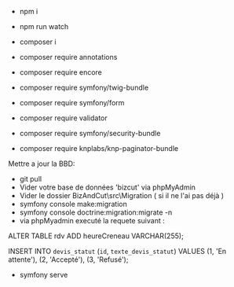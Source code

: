 - npm i
- npm run watch
- composer i


- composer require annotations
- composer require encore
- composer require symfony/twig-bundle

- composer require symfony/form
- composer require validator

- composer require symfony/security-bundle
- composer require knplabs/knp-paginator-bundle

Mettre a jour la BBD: 
 - git pull
 - Vider votre base de données 'bizcut' via phpMyAdmin
 - Vider le dossier BizAndCut\src\Migration ( si il ne l'ai pas déjà ) 
 - symfony console make:migration
 - symfony console doctrine:migration:migrate -n
 - via phpMyadmin executé la requete suivant : 

ALTER TABLE rdv ADD heureCreneau VARCHAR(255);

INSERT INTO `devis_statut` (`id`, `texte_devis_statut`) VALUES
(1, 'En attente'),
(2, 'Accepté'),
(3, 'Refusé');
 - symfony serve 

